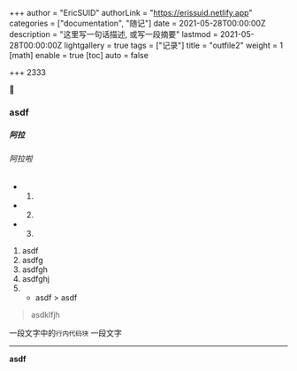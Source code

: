 +++
author = "EricSUID"
authorLink = "https://erissuid.netlify.app"
categories = ["documentation", "随记"]
date = 2021-05-28T00:00:00Z
description = "这里写一句话描述, 或写一段摘要"
lastmod = 2021-05-28T00:00:00Z
lightgallery = true
tags = ["记录"]
title = "outfile2"
weight = 1
[math]
enable = true
[toc]
auto = false

+++
2333

🐶

### asdf

##### 阿拉

###### 阿拉啦

* 1. 
* 2.
* 3.

1. asdf
2. asdfg
3. asdfgh
4. asdfghj
5.  - asdf > asdf 

> asdklfjh

一段文字中的`行内代码块` 一段文字

***

**asdf**